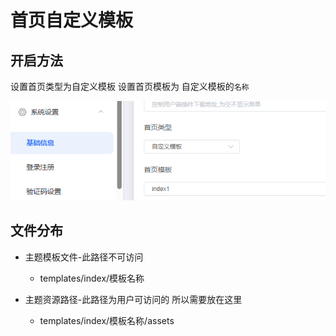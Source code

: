 # 首页自定义模板


## 开启方法

设置首页类型为自定义模板
设置首页模板为 自定义模板的`名称`

![Alt text](image.png)


## 文件分布

* 主题模板文件-此路径不可访问
    * templates/index/模板名称

* 主题资源路径-此路径为用户可访问的 所以需要放在这里
    * templates/index/模板名称/assets
